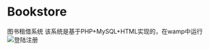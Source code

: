 # Bookstore
图书租借系统
该系统是基于PHP+MySQL+HTML实现的，在wamp中运行
![登陆注册](https://github.com/TakingChen/Bookstore/Show/back.png)
